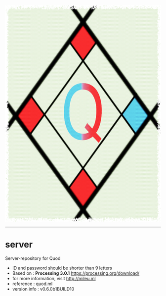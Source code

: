 <img src="https://github.com/Quod-processing/main/blob/master/data/myicon.PNG" height="700px">

--------
# server
Server-repository for Quod
- ID and password should be shorter than 9 letters
- Based on : **Processing 3.0.1** https://processing.org/download/
- for more information, visit http://mileu.ml
- reference : quod.ml
- version info : v0.6.0b1BUILD10
